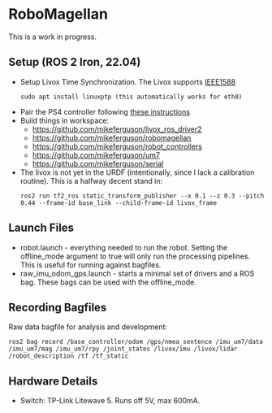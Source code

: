 # RoboMagellan

This is a work in progress.

## Setup (ROS 2 Iron, 22.04)

 * Setup Livox Time Synchronization. The Livox supports
   [IEEE1588](https://github.com/Livox-SDK/Livox-SDK/wiki/livox-device-time-synchronization-manual)
   ```
   sudo apt install linuxptp (this automatically works for eth0)
   ```
 * Pair the PS4 controller following [these instructions](https://www.robotandchisel.com/2020/04/05/ps4-controller-and-ros/)
 * Build things in workspace:
   * https://github.com/mikeferguson/livox_ros_driver2
   * https://github.com/mikeferguson/robomagellan
   * https://github.com/mikeferguson/robot_controllers
   * https://github.com/mikeferguson/um7
   * https://github.com/mikeferguson/serial
 * The livox is not yet in the URDF (intentionally, since I lack a calibration routine). This
   is a halfway decent stand in:
   ```
   ros2 run tf2_ros static_transform_publisher --x 0.1 --z 0.3 --pitch 0.44 --frame-id base_link --child-frame-id livox_frame
   ```

## Launch Files

 * robot.launch - everything needed to run the robot. Setting the offline_mode
   argument to true will only run the processing pipelines. This is useful for
   running against bagfiles.
 * raw_imu_odom_gps.launch - starts a minimal set of drivers and a ROS bag.
   These bags can be used with the offline_mode.

## Recording Bagfiles

Raw data bagfile for analysis and development:
```
ros2 bag record /base_controller/odom /gps/nmea_sentence /imu_um7/data /imu_um7/mag /imu_um7/rpy /joint_states /livox/imu /livox/lidar /robot_description /tf /tf_static
```

## Hardware Details

 * Switch: TP-Link Litewave 5. Runs off 5V, max 600mA.
